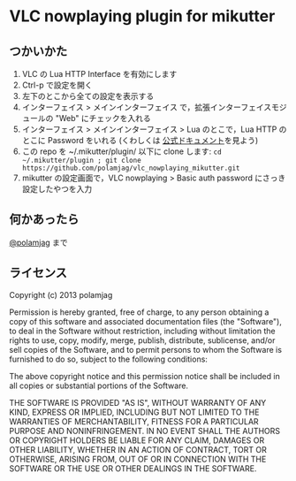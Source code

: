 # VLC nowplaying plugin for mikutter

## つかいかた

1. VLC の Lua HTTP Interface を有効にします
  1. Ctrl-p で設定を開く
  1. 左下のとこから全ての設定を表示する
  1. インターフェイス > メインインターフェイス で，拡張インターフェイスモジュールの "Web" にチェックを入れる
  1. インターフェイス > メインインターフェイス > Lua のとこで，Lua HTTP のとこに Password をいれる
  (くわしくは [公式ドキュメント](https://wiki.videolan.org/Documentation:Modules/http_intf/)を見よう)
1. この repo を ~/.mikutter/plugin/ 以下に clone します:
    `cd ~/.mikutter/plugin ; git clone https://github.com/polamjag/vlc_nowplaying_mikutter.git`
1. mikutter の設定画面で，VLC nowplaying > Basic auth password にさっき設定したやつを入力

## 何かあったら
[@polamjag](https://twitter.com/polamjag) まで

## ライセンス
Copyright (c) 2013 polamjag

Permission is hereby granted, free of charge, to any person obtaining a copy
of this software and associated documentation files (the "Software"), to deal
in the Software without restriction, including without limitation the rights
to use, copy, modify, merge, publish, distribute, sublicense, and/or sell
copies of the Software, and to permit persons to whom the Software is
furnished to do so, subject to the following conditions:

The above copyright notice and this permission notice shall be included in
all copies or substantial portions of the Software.

THE SOFTWARE IS PROVIDED "AS IS", WITHOUT WARRANTY OF ANY KIND, EXPRESS OR
IMPLIED, INCLUDING BUT NOT LIMITED TO THE WARRANTIES OF MERCHANTABILITY,
FITNESS FOR A PARTICULAR PURPOSE AND NONINFRINGEMENT. IN NO EVENT SHALL THE
AUTHORS OR COPYRIGHT HOLDERS BE LIABLE FOR ANY CLAIM, DAMAGES OR OTHER
LIABILITY, WHETHER IN AN ACTION OF CONTRACT, TORT OR OTHERWISE, ARISING FROM,
OUT OF OR IN CONNECTION WITH THE SOFTWARE OR THE USE OR OTHER DEALINGS IN
THE SOFTWARE.
